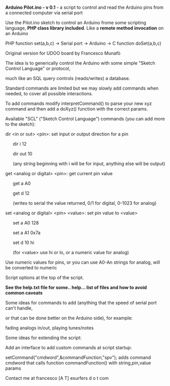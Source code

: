 <p><b>Arduino Pilot.ino - v 0.1</b> - a script to control and read the Arduino pins from a connected computer via serial port</p>

<p>Use the Pilot.ino sketch to control an Arduino frome some scripting language, <b>PHP class library included</b>. Like a <b>remote method invocation</b> on an Arduino</p>


<p>PHP function set(a,b,c) -> Serial port -> Arduino -> C function doSet(a,b,c)


<p>Original version for UDOO board by Francesco Munaf&ograve;</p>





<p>
The idea is to generically control the Arduino with some simple "Sketch Control Language" or protocol,

much like an SQL query controls (reads/writes) a database.

Standard commands are limited but we may slowly add commands when needed, to cover all possible interactions.


To add commands modify interpretCommand() to parse your new xyz command and then add a doXyz() function with the correct params.
</p>



<p>Available "SCL" ("Sketch Control Language") commands (you can add more to the sketch):</p>


<p>dir &lt;in or out> &lt;pin>: set input or output direction for a pin</p>

<ul><p>dir i 12</p>

<p>dir out 10</p>

<p>(any string beginning with i will be for input, anything else will be output)
</p>
</ul>

<p>get &lt;analog or digital> &lt;pin>: get current pin value</p>

<ul><p>get a A0</p>

<p>get d 12</p>

<p>(writes to serial the value returned, 0/1 for digital, 0-1023 for analog)
</p>
</ul>

<p>set &lt;analog or digital> &lt;pin> &lt;value>: set pin value to &lt;value>

<ul><p>set a A0 128</p>

<p>set a A1 0x7a</p>

<p>set d 10 hi</p>

<p>(for &lt;value> use hi or lo, or a numeric value for analog)
</p>
</ul>


<p>Use numeric values for pins, or you can use A0-An strings for analog, will be converted to numeric
</p>

<p>Script options at the top of the script.
</p>

<p><b>See the help.txt file for some.. help... list of files and how to avoid common caveats</b>
</p>

<p>Some ideas for commands to add (anything that the speed of serial port can't handle,

or that can be done better on the Arduino side), for example:
</p>
<p>fading analogs in/out, playing tunes/notes
</p>


<p>Some ideas for extending the script:
</p>

<p>Add an interface to add custom commands at script startup:

setCommand("cmdword",&commandFunction,"spv");  adds command cmdword that calls function commandFunction() with string,pin,value params
</p>

<p>Contact me at francesco [A T] esurfers d o t com
</p>


